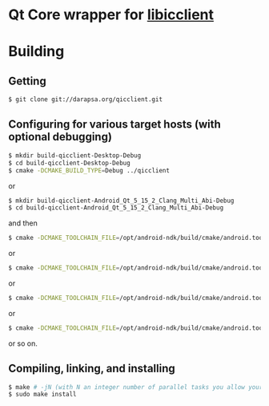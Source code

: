 # Qt Core wrapper for [libicclient](http://darapsa.org/libicclient)

# Building

## Getting

```sh
$ git clone git://darapsa.org/qicclient.git
```

## Configuring for various target hosts (with optional debugging)

```sh
$ mkdir build-qicclient-Desktop-Debug
$ cd build-qicclient-Desktop-Debug
$ cmake -DCMAKE_BUILD_TYPE=Debug ../qicclient
```

or

```sh
$ mkdir build-qicclient-Android_Qt_5_15_2_Clang_Multi_Abi-Debug
$ cd build-qicclient-Android_Qt_5_15_2_Clang_Multi_Abi-Debug
```

and then

```sh
$ cmake -DCMAKE_TOOLCHAIN_FILE=/opt/android-ndk/build/cmake/android.toolchain.cmake -DCMAKE_FIND_ROOT_PATH=/opt/Qt/5.15.2/android -DANDROID_NATIVE_API_LEVEL=21 -DANDROID_ABI=arm64-v8a -DCMAKE_INSTALL_PREFIX=/opt/Qt/5.15.2/android -DCMAKE_BUILD_TYPE=Debug ../qicclient
```

or

```sh
$ cmake -DCMAKE_TOOLCHAIN_FILE=/opt/android-ndk/build/cmake/android.toolchain.cmake -DCMAKE_FIND_ROOT_PATH=/opt/Qt/5.15.2/android -DANDROID_NATIVE_API_LEVEL=16 -DANDROID_ABI=armeabi-v7a -DCMAKE_INSTALL_PREFIX=/opt/Qt/5.15.2/android -DCMAKE_BUILD_TYPE=Debug ../qicclient
```

or

```sh
$ cmake -DCMAKE_TOOLCHAIN_FILE=/opt/android-ndk/build/cmake/android.toolchain.cmake -DCMAKE_FIND_ROOT_PATH=/opt/Qt/5.15.2/android -DANDROID_NATIVE_API_LEVEL=16 -DANDROID_ABI=x86 -DCMAKE_INSTALL_PREFIX=/opt/Qt/5.15.2/android -DCMAKE_BUILD_TYPE=Debug ../qicclient
```

or

```sh
$ cmake -DCMAKE_TOOLCHAIN_FILE=/opt/android-ndk/build/cmake/android.toolchain.cmake -DCMAKE_FIND_ROOT_PATH=/opt/Qt/5.15.2/android -DANDROID_NATIVE_API_LEVEL=21 -DANDROID_ABI=x86_64 -DCMAKE_INSTALL_PREFIX=/opt/Qt/5.15.2/android -DCMAKE_BUILD_TYPE=Debug ../qicclient
```

or so on.

## Compiling, linking, and installing

```sh
$ make # -jN (with N an integer number of parallel tasks you allow your computer to run for compiling this)
$ sudo make install
```
